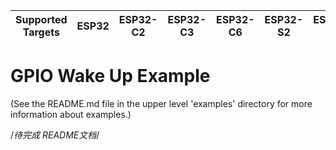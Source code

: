 | Supported Targets | ESP32 | ESP32-C2 | ESP32-C3 | ESP32-C6 | ESP32-S2 | ESP32-S3 |
| ----------------- | ----- | -------- | -------- | -------- | -------- | -------- |

# GPIO Wake Up Example

(See the README.md file in the upper level 'examples' directory for more information about examples.)

/*待完成 README文档*/

